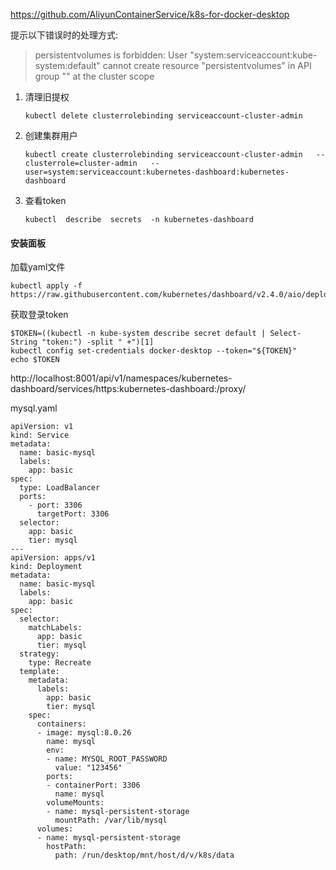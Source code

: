 https://github.com/AliyunContainerService/k8s-for-docker-desktop


提示以下错误时的处理方式:

> persistentvolumes is forbidden: User "system:serviceaccount:kube-system:default" cannot create resource "persistentvolumes" in API group "" at the cluster scope

1. 清理旧提权

    ```
    kubectl delete clusterrolebinding serviceaccount-cluster-admin
    ```

2. 创建集群用户

    ```
    kubectl create clusterrolebinding serviceaccount-cluster-admin   --clusterrole=cluster-admin   --user=system:serviceaccount:kubernetes-dashboard:kubernetes-dashboard
    ```

3. 查看token

   ```
   kubectl  describe  secrets  -n kubernetes-dashboard
   ```

   
#### 安装面板

加载yaml文件

```
kubectl apply -f https://raw.githubusercontent.com/kubernetes/dashboard/v2.4.0/aio/deploy/recommended.yaml
```

获取登录token

```
$TOKEN=((kubectl -n kube-system describe secret default | Select-String "token:") -split " +")[1]
kubectl config set-credentials docker-desktop --token="${TOKEN}"
echo $TOKEN
```

http://localhost:8001/api/v1/namespaces/kubernetes-dashboard/services/https:kubernetes-dashboard:/proxy/

mysql.yaml

```
apiVersion: v1
kind: Service
metadata:
  name: basic-mysql
  labels:
    app: basic
spec:
  type: LoadBalancer
  ports:
    - port: 3306
      targetPort: 3306
  selector:
    app: basic
    tier: mysql
---
apiVersion: apps/v1
kind: Deployment
metadata:
  name: basic-mysql
  labels:
    app: basic
spec:
  selector:
    matchLabels:
      app: basic
      tier: mysql
  strategy:
    type: Recreate
  template:
    metadata:
      labels:
        app: basic
        tier: mysql
    spec:
      containers:
      - image: mysql:8.0.26
        name: mysql
        env:
        - name: MYSQL_ROOT_PASSWORD
          value: "123456"
        ports:
        - containerPort: 3306
          name: mysql
        volumeMounts:
        - name: mysql-persistent-storage
          mountPath: /var/lib/mysql
      volumes:
      - name: mysql-persistent-storage
        hostPath:
          path: /run/desktop/mnt/host/d/v/k8s/data
```
